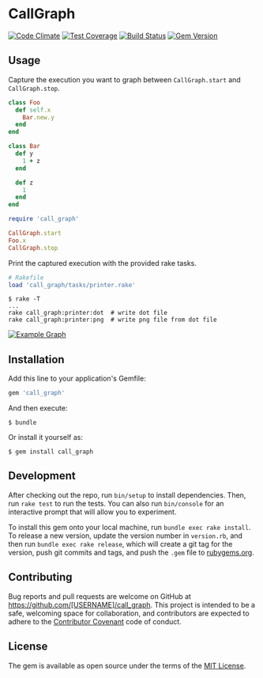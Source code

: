 # CallGraph

[![Code Climate](https://codeclimate.com/github/jamesmoriarty/call-graph/badges/gpa.svg)](https://codeclimate.com/github/jamesmoriarty/call-graph) [![Test Coverage](https://codeclimate.com/github/jamesmoriarty/call-graph/badges/coverage.svg)](https://codeclimate.com/github/jamesmoriarty/call-graph/coverage) [![Build Status](https://travis-ci.org/jamesmoriarty/call-graph.svg?branch=master)](https://travis-ci.org/jamesmoriarty/call-graph) [![Gem Version](https://badge.fury.io/rb/call_graph.svg)](https://badge.fury.io/rb/call_graph)

## Usage

Capture the execution you want to graph between `CallGraph.start` and `CallGraph.stop`.

```ruby
class Foo
  def self.x
    Bar.new.y
  end
end

class Bar
  def y
    1 + z
  end

  def z
    1
  end
end
```

```ruby
require 'call_graph'

CallGraph.start
Foo.x
CallGraph.stop
```

Print the captured execution with the provided rake tasks.

```ruby
# Rakefile
load 'call_graph/tasks/printer.rake'
```

```shell
$ rake -T
...
rake call_graph:printer:dot  # write dot file
rake call_graph:printer:png  # write png file from dot file
```

[![Example Graph](https://github.com/jamesmoriarty/call-graph/raw/master/examples/call_graph.png)](https://github.com/jamesmoriarty/call-graph/blob/master/examples/call_graph.png)

## Installation

Add this line to your application's Gemfile:

```ruby
gem 'call_graph'
```

And then execute:

```
$ bundle
```

Or install it yourself as:

```
$ gem install call_graph
```

## Development

After checking out the repo, run `bin/setup` to install dependencies. Then, run `rake test` to run the tests. You can also run `bin/console` for an interactive prompt that will allow you to experiment.

To install this gem onto your local machine, run `bundle exec rake install`. To release a new version, update the version number in `version.rb`, and then run `bundle exec rake release`, which will create a git tag for the version, push git commits and tags, and push the `.gem` file to [rubygems.org](https://rubygems.org).

## Contributing

Bug reports and pull requests are welcome on GitHub at <https://github.com/[USERNAME]/call_graph>. This project is intended to be a safe, welcoming space for collaboration, and contributors are expected to adhere to the [Contributor Covenant](http://contributor-covenant.org) code of conduct.

## License

The gem is available as open source under the terms of the [MIT License](http://opensource.org/licenses/MIT).
